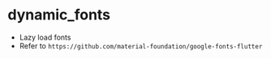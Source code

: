 # dynamic_fonts

- Lazy load fonts
- Refer to `https://github.com/material-foundation/google-fonts-flutter`